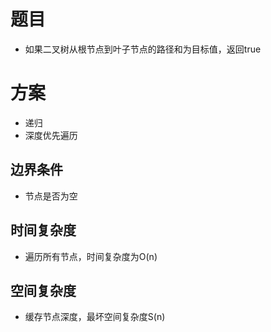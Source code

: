 # 题目
- 如果二叉树从根节点到叶子节点的路径和为目标值，返回true

# 方案
- 递归
- 深度优先遍历

## 边界条件
- 节点是否为空

## 时间复杂度
- 遍历所有节点，时间复杂度为O(n)


## 空间复杂度
- 缓存节点深度，最坏空间复杂度S(n)